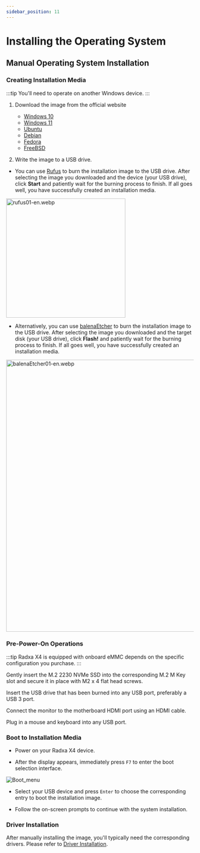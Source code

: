 ```yaml
---
sidebar_position: 11
---
```


# Installing the Operating System

## Manual Operating System Installation

### Creating Installation Media

:::tip
You'll need to operate on another Windows device.
:::

1. Download the image from the official website

   - [Windows 10](https://www.microsoft.com/software-download/windows10)
   - [Windows 11](https://www.microsoft.com/software-download/windows11)
   - [Ubuntu](https://ubuntu.com/download)
   - [Debian](https://www.debian.org/download)
   - [Fedora](https://fedoraproject.org/workstation/download)
   - [FreeBSD](https://www.freebsd.org/where/)

2. Write the image to a USB drive.

- You can use [Rufus](https://rufus.ie/) to burn the installation image to the USB drive. After selecting the image you downloaded and the device (your USB drive), click **Start** and patiently wait for the burning process to finish. If all goes well, you have successfully created an installation media.

<img alt="rufus01-en.webp" src="../../../img/x/x2l/rufus01-en.webp" width="320"/>

- Alternatively, you can use [balenaEtcher](https://etcher.balena.io/#download-etcher) to burn the installation image to the USB drive. After selecting the image you downloaded and the target disk (your USB drive), click **Flash!** and patiently wait for the burning process to finish. If all goes well, you have successfully created an installation media.

<img alt="balenaEtcher01-en.webp" src="../../../img/x/x2l/balenaEtcher01-en.webp" width="730"/>

### Pre-Power-On Operations

:::tip
Radxa X4 is equipped with onboard eMMC depends on the specific configuration you purchase.
:::

<Tabs  groupId="to" queryString>
<TabItem value="nvme" label="Install to NVMe" default>
Gently insert the M.2 2230 NVMe SSD into the corresponding M.2 M Key slot and secure it in place with M2 x 4 flat head screws.
</TabItem>
<TabItem value="emmc" label="Install to eMMC">

</TabItem>
</Tabs>

Insert the USB drive that has been burned into any USB port, preferably a USB 3 port.

Connect the monitor to the motherboard HDMI port using an HDMI cable.

Plug in a mouse and keyboard into any USB port.

### Boot to Installation Media

- Power on your Radxa X4 device.

- After the display appears, immediately press `F7` to enter the boot selection interface.

![Boot_menu](/img/roobi/boot_menu.webp)

- Select your USB device and press `Enter` to choose the corresponding entry to boot the installation image.

- Follow the on-screen prompts to continue with the system installation.

### Driver Installation

After manually installing the image, you'll typically need the corresponding drivers. Please refer to [Driver Installation](../driver).
